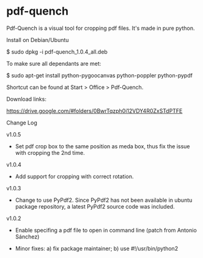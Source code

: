pdf-quench
==========

Pdf-Quench is a visual tool for cropping pdf files. It's made in pure python.

Install on Debian/Ubuntu

$ sudo dpkg -i pdf-quench_1.0.4_all.deb

To make sure all dependants are met:

$ sudo apt-get install python-pygoocanvas python-poppler python-pypdf

Shortcut can be found at Start > Office > Pdf-Quench.

Download links:

https://drive.google.com/#folders/0BwrTqzph0i12VDY4R0ZxSTdPTFE

Change Log

v1.0.5

- Set pdf crop box to the same position as meda box, thus fix the issue with cropping the 2nd time.

v1.0.4

- Add support for cropping with correct rotation.

v1.0.3

- Change to use PyPdf2. Since PyPdf2 has not been available in ubuntu package repository, a latest PyPdf2 source code was included.

v1.0.2

- Enable specifing a pdf file to open in command line (patch from Antonio Sánchez)

- Minor fixes: a) fix package maintainer; b) use #!/usr/bin/python2
